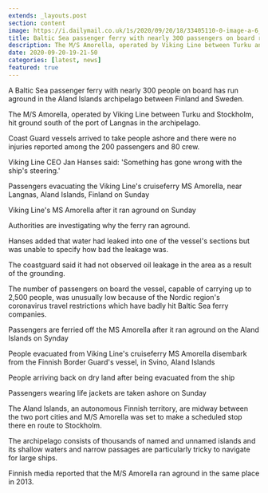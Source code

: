 ```yaml
---
extends: _layouts.post
section: content
image: https://i.dailymail.co.uk/1s/2020/09/20/18/33405110-0-image-a-6_1600623162867.jpg 
title: Baltic Sea passenger ferry with nearly 300 passengers on board runs aground off island in Finland 
description: The M/S Amorella, operated by Viking Line between Turku and Stockholm, hit ground in the Aland Islands archipelago between Finland and Sweden. 
date: 2020-09-20-19-21-50 
categories: [latest, news] 
featured: true 
--- 
```

A Baltic Sea passenger ferry with nearly 300 people on board has run aground in the Aland Islands archipelago between Finland and Sweden.

The M/S Amorella, operated by Viking Line between Turku and Stockholm, hit ground south of the port of Langnas in the archipelago.

Coast Guard vessels arrived to take people ashore and there were no injuries reported among the 200 passengers and 80 crew. 

Viking Line CEO Jan Hanses said: 'Something has gone wrong with the ship's steering.'

Passengers evacuating the Viking Line's cruiseferry MS Amorella, near Langnas, Aland Islands, Finland on Sunday

Viking Line's MS Amorella after it ran aground on Sunday



Authorities are investigating why the ferry ran aground. 

Hanses added that water had leaked into one of the vessel's sections but was unable to specify how bad the leakage was. 

The coastguard said it had not observed oil leakage in the area as a result of the grounding.

The number of passengers on board the vessel, capable of carrying up to 2,500 people, was unusually low because of the Nordic region's coronavirus travel restrictions which have badly hit Baltic Sea ferry companies.

Passengers are ferried off the MS Amorella after it ran aground on the Aland Islands on Synday

People evacuated from Viking Line's cruiseferry MS Amorella disembark from the Finnish Border Guard's vessel, in Svino, Aland Islands

People arriving back on dry land after being evacuated from the ship

Passengers wearing life jackets are taken ashore on Sunday

The Aland Islands, an autonomous Finnish territory, are midway between the two port cities and M/S Amorella was set to make a scheduled stop there en route to Stockholm.

The archipelago consists of thousands of named and unnamed islands and its shallow waters and narrow passages are particularly tricky to navigate for large ships.

Finnish media reported that the M/S Amorella ran aground in the same place in 2013.

